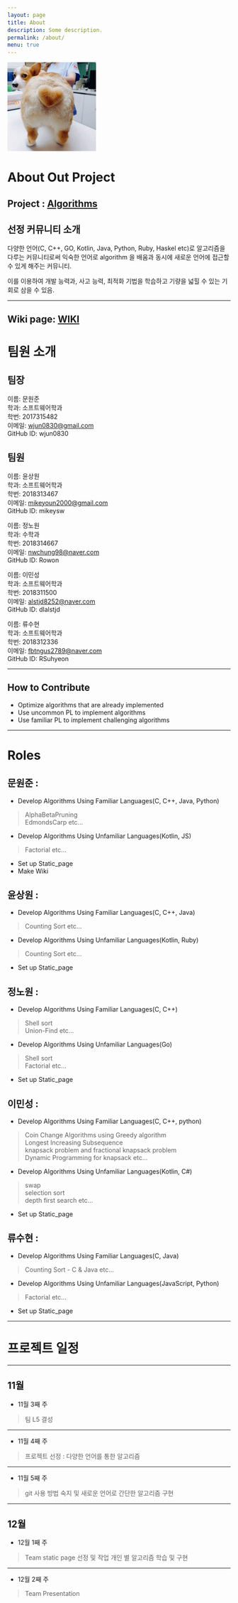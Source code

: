 ```yaml
---
layout: page
title: About
description: Some description.
permalink: /about/
menu: true
---
```


<img class="img-rounded" src="https://raw.githubusercontent.com/19-2-SKKU-OSS/2019-2-OSS-L5/master/assets/img/uploads/WJ.jpg" alt="TeamL5" width="200">


# About Out Project

## Project : [Algorithms](https://github.com/Thuva4/Algorithms)

## 선정 커뮤니티 소개  
다양한 언어(C, C++, GO, Kotlin, Java, Python, Ruby, Haskel etc)로
알고리즘을 다루는 커뮤니티로써 익숙한 언어로 algorithm 을 배움과 동시에 새로운 언어에 접근할 수 있게 해주는 커뮤니티.

이를 이용하여 개발 능력과, 사고 능력, 최적화 기법을 학습하고 기량을 넓힐 수 있는 기회로 삼을 수 있음.

-----------
## Wiki page: [WIKI](https://github.com/19-2-SKKU-OSS/2019-2-OSS-L5/wiki)

# 팀원 소개

## 팀장
이름: 문원준  
학과: 소프트웨어학과   
학번: 2017315482  
이메일: wjun0830@gmail.com  
GitHub ID: wjun0830  

## 팀원
이름:  윤상원  
학과: 소프트웨어학과  
학번:  2018313467  
이메일:  mikeyoun2000@gmail.com  
GitHub ID:  mikeysw  

이름: 정노원  
학과: 수학과  
학번: 2018314667   
이메일: nwchung98@naver.com  
GitHub ID: Rowon  

이름: 이민성  
학과: 소프트웨어학과  
학번: 2018311500  
이메일: alstjd8252@naver.com  
GitHub ID: dlalstjd  

이름: 류수현  
학과: 소프트웨어학과  
학번: 2018312336  
이메일: fbtngus2789@naver.com  
GitHub ID: RSuhyeon  


-------------

## How to Contribute

* Optimize algorithms that are already implemented
* Use uncommon PL to implement algorithms
* Use familiar PL to implement challenging algorithms

-----------

# Roles

## 문원준 : 
* Develop Algorithms Using Familiar Languages(C, C++, Java, Python) 

> AlphaBetaPruning  
> EdmondsCarp  etc...

* Develop Algorithms Using Unfamiliar Languages(Kotlin, JS)

> Factorial etc...

* Set up Static_page 
* Make Wiki  
    
## 윤상원 :
* Develop Algorithms Using Familiar Languages(C, C++, Java) 

> Counting Sort etc...

* Develop Algorithms Using Unfamiliar Languages(Kotlin, Ruby)

> Counting Sort etc...

* Set up Static_page  

## 정노원 :
* Develop Algorithms Using Familiar Languages(C, C++) 

> Shell sort  
> Union-Find  etc...

* Develop Algorithms Using Unfamiliar Languages(Go)

> Shell sort  
> Factorial etc...

* Set up Static_page  

## 이민성 :
* Develop Algorithms Using Familiar Languages(C, C++, python) 

> Coin Change Algorithms using Greedy algorithm  
> Longest Increasing Subsequence  
> knapsack problem and fractional knapsack problem  
> Dynamic Programming for knapsack etc...  

* Develop Algorithms Using Unfamiliar Languages(Kotlin, C#)

> swap  
> selection sort  
> depth first search etc...  

* Set up Static_page  

## 류수현 :
* Develop Algorithms Using Familiar Languages(C, Java) 

> Counting Sort - C & Java   etc...

* Develop Algorithms Using Unfamiliar Languages(JavaScript, Python)

> Factorial etc...

* Set up Static_page 

---------------

# 프로젝트 일정

***

## 11월
* 11월 3째 주
> 팀 L5 결성

***

* 11월 4째 주
> 프로젝트 선정 : 다양한 언어를 통한 알고리즘

***

* 11월 5째 주
> git 사용 방법 숙지 및 새로운 언어로 간단한 알고리즘 구현


***

## 12월

* 12월 1째 주
> Team static page 선정 및 작업
> 개인 별 알고리즘 학습 및 구현

***

* 12월 2째 주
> Team Presentation


